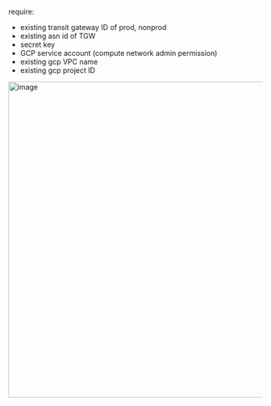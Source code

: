 require:

- existing transit gateway ID of prod, nonprod
- existing asn id of TGW
- secret key
- GCP service account (compute network admin permission)
- existing gcp VPC name
- existing gcp project ID
<img width="1358" height="625" alt="image" src="https://github.com/user-attachments/assets/55101a01-13b9-488f-b963-bae920a9ad91" />
